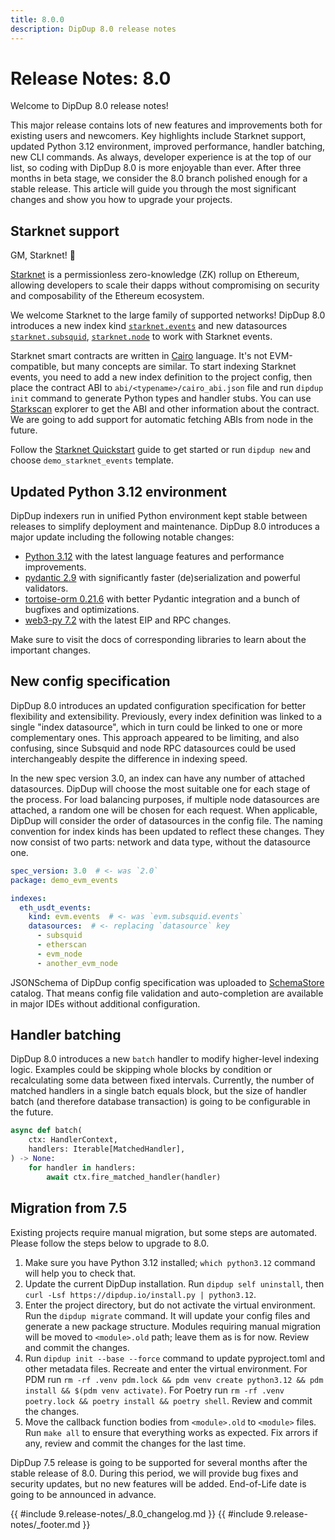```yaml
---
title: 8.0.0
description: DipDup 8.0 release notes
---
```


<!-- markdownlint-disable no-inline-html -->

# Release Notes: 8.0

Welcome to DipDup 8.0 release notes!

This major release contains lots of new features and improvements both for existing users and newcomers. Key highlights include Starknet support, updated Python 3.12 environment, improved performance, handler batching, new CLI commands. As always, developer experience is at the top of our list, so coding with DipDup 8.0 is more enjoyable than ever. After three months in beta stage, we consider the 8.0 branch polished enough for a stable release. This article will guide you through the most significant changes and show you how to upgrade your projects.

## Starknet support

GM, Starknet! 🐺

[Starknet](https://docs.starknet.io/) is a permissionless zero-knowledge (ZK) rollup on Ethereum, allowing developers to scale their dapps without compromising on security and composability of the Ethereum ecosystem.

We welcome Starknet to the large family of supported networks! DipDup 8.0 introduces a new index kind [`starknet.events`](../2.indexes/3.starknet_events.md) and new datasources [`starknet.subsquid`](../3.datasources/4.starknet_subsquid.md), [`starknet.node`](../3.datasources/5.starknet_node.md) to work with Starknet events.

Starknet smart contracts are written in [Cairo](https://github.com/starkware-libs/cairo) language. It's not EVM-compatible, but many concepts are similar. To start indexing Starknet events, you need to add a new index definition to the project config, then place the contract ABI to `abi/<typename>/cairo_abi.json` file and run `dipdup init` command to generate Python types and handler stubs. You can use [Starkscan](https://starkscan.co/contract/0x068f5c6a61780768455de69077e07e89787839bf8166decfbf92b645209c0fb8#class-code-history) explorer to get the ABI and other information about the contract. We are going to add support for automatic fetching ABIs from node in the future.

Follow the [Starknet Quickstart](../0.quickstart-starknet.md) guide to get started or run `dipdup new` and choose `demo_starknet_events` template.

## Updated Python 3.12 environment

DipDup indexers run in unified Python environment kept stable between releases to simplify deployment and maintenance. DipDup 8.0 introduces a major update including the following notable changes:

- [Python 3.12](https://docs.python.org/release/3.12.0/whatsnew/3.12.html) with the latest language features and performance improvements.
- [pydantic 2.9](https://docs.pydantic.dev/dev/migration/#migration-guide) with significantly faster (de)serialization and powerful validators.
- [tortoise-orm 0.21.6](https://tortoise.github.io/CHANGELOG.html) with better Pydantic integration and a bunch of bugfixes and optimizations.
- [web3-py 7.2](https://web3py.readthedocs.io/en/stable/migration.html#migrating-v6-to-v7) with the latest EIP and RPC changes.

Make sure to visit the docs of corresponding libraries to learn about the important changes.

## New config specification

DipDup 8.0 introduces an updated configuration specification for better flexibility and extensibility. Previously, every index definition was linked to a single "index datasource", which in turn could be linked to one or more complementary ones. This approach appeared to be limiting, and also confusing, since Subsquid and node RPC datasources could be used interchangeably despite the difference in indexing speed.

In the new spec version 3.0, an index can have any number of attached datasources. DipDup will choose the most suitable one for each stage of the process. For load balancing purposes, if multiple node datasources are attached, a random one will be chosen for each request. When applicable, DipDup will consider the order of datasources in the config file. The naming convention for index kinds has been updated to reflect these changes. They now consist of two parts: network and data type, without the datasource one.

```yaml
spec_version: 3.0  # <- was `2.0`
package: demo_evm_events

indexes:
  eth_usdt_events:
    kind: evm.events  # <- was `evm.subsquid.events`
    datasources:  # <- replacing `datasource` key
      - subsquid
      - etherscan
      - evm_node
      - another_evm_node
```

JSONSchema of DipDup config specification was uploaded to [SchemaStore](https://github.com/SchemaStore/schemastore) catalog. That means config file validation and auto-completion are available in major IDEs without additional configuration.

<!-- <img src="../public/vscode-autocomplete.png" alt="VSCode autocomplete" style="max-width: 500px; margin: auto; display: block;" /> -->

## Handler batching

DipDup 8.0 introduces a new `batch` handler to modify higher-level indexing logic.  Examples could be skipping whole blocks by condition or recalculating some data between fixed intervals. Currently, the number of matched handlers in a single batch equals block, but the size of handler batch (and therefore database transaction) is going to be configurable in the future.

```python [handlers/batch.py]
async def batch(
    ctx: HandlerContext,
    handlers: Iterable[MatchedHandler],
) -> None:
    for handler in handlers:
        await ctx.fire_matched_handler(handler)
```

## Migration from 7.5

Existing projects require manual migration, but some steps are automated. Please follow the steps below to upgrade to 8.0.

1. Make sure you have Python 3.12 installed; `which python3.12` command will help you to check that.
2. Update the current DipDup installation. Run `dipdup self uninstall`, then `curl -Lsf https://dipdup.io/install.py | python3.12`.
3. Enter the project directory, but do not activate the virtual environment. Run the `dipdup migrate` command. It will update your config files and generate a new package structure. Modules requiring manual migration will be moved to `<module>.old` path; leave them as is for now. Review and commit the changes.
4. Run `dipdup init --base --force` command to update pyproject.toml and other metadata files. Recreate and enter the virtual environment. For PDM run `rm -rf .venv pdm.lock && pdm venv create python3.12 && pdm install && $(pdm venv activate)`. For Poetry run `rm -rf .venv poetry.lock && poetry install && poetry shell`. Review and commit the changes.
5. Move the callback function bodies from `<module>.old` to `<module>` files. Run `make all` to ensure that everything works as expected. Fix arrors if any, review and commit the changes for the last time.

DipDup 7.5 release is going to be supported for several months after the stable release of 8.0. During this period, we will provide bug fixes and security updates, but no new features will be added. End-of-Life date is going to be announced in advance.

{{ #include 9.release-notes/_8.0_changelog.md }}
{{ #include 9.release-notes/_footer.md }}
